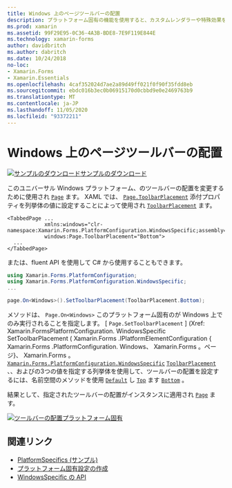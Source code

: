 ```yaml
---
title: Windows 上のページツールバーの配置
description: プラットフォーム固有の機能を使用すると、カスタムレンダラーや特殊効果を実装することなく、特定のプラットフォームでのみ使用できる機能を使用できます。 この記事では、ページ上のツールバーの配置を変更する Windows プラットフォーム固有のを使用する方法について説明します。
ms.prod: xamarin
ms.assetid: 99F29E95-0C36-4A3B-BDE8-7E9F119E844E
ms.technology: xamarin-forms
author: davidbritch
ms.author: dabritch
ms.date: 10/24/2018
no-loc:
- Xamarin.Forms
- Xamarin.Essentials
ms.openlocfilehash: 4caf352024d7ae2a89d49ff021f0f90f35fdd8eb
ms.sourcegitcommit: ebdc016b3ec0b06915170d0cbbd9e0e2469763b9
ms.translationtype: MT
ms.contentlocale: ja-JP
ms.lasthandoff: 11/05/2020
ms.locfileid: "93372211"
---
```

# <a name="page-toolbar-placement-on-windows"></a>Windows 上のページツールバーの配置

[![サンプルのダウンロード](~/media/shared/download.png)サンプルのダウンロード](/samples/xamarin/xamarin-forms-samples/userinterface-platformspecifics)

このユニバーサル Windows プラットフォーム、のツールバーの配置を変更するために使用され [`Page`](xref:Xamarin.Forms.Page) ます。 XAML では、 [`Page.ToolbarPlacement`](xref:Xamarin.Forms.PlatformConfiguration.WindowsSpecific.Page.ToolbarPlacementProperty) 添付プロパティを列挙体の値に設定することによって使用され [`ToolbarPlacement`](xref:Xamarin.Forms.PlatformConfiguration.WindowsSpecific.ToolbarPlacement) ます。

```xaml
<TabbedPage ...
            xmlns:windows="clr-namespace:Xamarin.Forms.PlatformConfiguration.WindowsSpecific;assembly=Xamarin.Forms.Core"
            windows:Page.ToolbarPlacement="Bottom">
  ...
</TabbedPage>
```

または、fluent API を使用して C# から使用することもできます。

```csharp
using Xamarin.Forms.PlatformConfiguration;
using Xamarin.Forms.PlatformConfiguration.WindowsSpecific;
...

page.On<Windows>().SetToolbarPlacement(ToolbarPlacement.Bottom);
```

メソッドは、 `Page.On<Windows>` このプラットフォーム固有のが Windows 上でのみ実行されることを指定します。 [ `Page.SetToolbarPlacement` ] (Xref: Xamarin.FormsPlatformConfiguration. WindowsSpecific SetToolbarPlacement ( Xamarin.Forms .IPlatformElementConfiguration { Xamarin.Forms .PlatformConfiguration. Windows、 Xamarin.Forms 。ページ}、 Xamarin.Forms 。 [`Xamarin.Forms.PlatformConfiguration.WindowsSpecific`](xref:Xamarin.Forms.PlatformConfiguration.WindowsSpecific) [`ToolbarPlacement`](xref:Xamarin.Forms.PlatformConfiguration.WindowsSpecific.ToolbarPlacement) 、、およびの3つの値を指定する列挙体を使用して、ツールバーの配置を設定するには、名前空間のメソッドを使用 [`Default`](xref:Xamarin.Forms.PlatformConfiguration.WindowsSpecific.ToolbarPlacement.Default) し [`Top`](xref:Xamarin.Forms.PlatformConfiguration.WindowsSpecific.ToolbarPlacement.Top) ます [`Bottom`](xref:Xamarin.Forms.PlatformConfiguration.WindowsSpecific.ToolbarPlacement.Bottom) 。

結果として、指定されたツールバーの配置がインスタンスに適用され [`Page`](xref:Xamarin.Forms.Page) ます。

[![ツールバーの配置プラットフォーム固有](page-toolbar-placement-images/toolbar-placement.png)](page-toolbar-placement-images/toolbar-placement-large.png#lightbox "ツールバーの配置 Platform-Specific")

## <a name="related-links"></a>関連リンク

- [PlatformSpecifics (サンプル)](/samples/xamarin/xamarin-forms-samples/userinterface-platformspecifics)
- [プラットフォーム固有設定の作成](~/xamarin-forms/platform/platform-specifics/index.md#creating-platform-specifics)
- [WindowsSpecific の API](xref:Xamarin.Forms.PlatformConfiguration.WindowsSpecific)